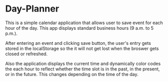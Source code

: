 # Day-Planner
This is a simple calendar application that allows user to save event for each hour of the day. This app displays standard business hours (9 a.m. to 5 p.m.). 

After entering an event and clicking save button, the user's entry gets stored in the localStorage so the it will not get lost when the broswer gets closed or refreshed.

Also the application displays the current time and dynamically color codes the each hour to reflect whether the time slot is in the past, in the present, or in the future. This changes depending on the time of the day. 
